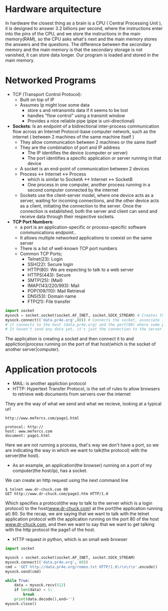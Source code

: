 # Hardware arquitecture
In hardware the closest thing as a brain is a CPU ( Central Processing Unit ), it is designed to answer 3.2 billions 
per second, where the instructions enter into the pins of the CPU, and we store the instructions in the main memory(RAM), so
the CPU asks what's next and the main memory stores the answers and the questions. The difference between the secondary 
memory and the main memory is that the secondary storage is not vanished, it can store data longer.
Our program is loaded and stored in the main memory.
# Networked Programs
- TCP (Transport Control Protocol):
  - Built on top of IP
  - Assumes Ip might lose some data
    - store s and retransmits data if it seems to be lost
    - handles "flow control" using a transmit window
    - Provides a nice reliable pipe (pipe is uni-directional)
- **Sockets**: Is an endpoint of a bidirectional inter-process communication flow across
  an Internet Protocol-base computer network, such as the internet ( between 2 machines of the same machine itself )
  - They allow communication between 2 machines or the same itself
  - They are the combination of port and IP address
    - The IP identifies the device (computer or server)
    - The port identifies a specific application or server running in that device
  - A socket is an end-point of communication between 2 devices
  - Process <-> Internet <-> Process
    - which is similar to SocketA <-> Internet <-> SocketB
    - One process in one computer, another process running in a second computer connected by the internet
  - Sockets use the client-server model, where one device acts as a server, waiting for incoming connections, and the other device acts as a client, initiating the connection to the server. Once the connection is established, both the server and client can send and receive data through their respective sockets.
- **TCP Port Numbers**: 
  - a port is an application-specific or process-specific software communications endpoint..
  - It allows multiple networked applications to coexist on the same server 
  - There is a list of well-known TCP port numbers
  - Common TCP Ports;
    - Telnet(23): Login
    - SSH(22): Secure login
    - HTTP(80): We are expecting to talk to a web server
    - HTTPS(443): Secure
    - SMTP(25): (Mail)
    - IMAP(143/220/993): Mail
    - POP(109/110): Mail Retrieval
    - DNS(53): Domain name
    - FTP(21): File transfer
```py
import socket
mysock = socket.socket(socket.AF_INET, socket.SOCK_STREAM) # Creates the socket
mysock.connect(('data.pr4e.org',80)) # Connects the socket, associate it 
# it connects to the host (data.pr4e.org) and the port(80) where some process is ocurring
# It haven't send any data yet, it's just the connection to the server port
```
The application is creating a socket and then connect it to and appliction|process running on 
the port of that host(which is the socket of another server|computer).

# Application protocols

- MAIL: is another appliction protocol
- HTTP: Hypertext Transfer Protocol, is the set of rules to allow browsers to retrieve web documents from servers over the internet

They are the way of what we send and what we recieve, looking at a typical url
```
http://www.mefercs.com/page1.html

protocol: http://
host: www.mefercs.com
document: page1.html
```
Here we are not running a process, that's way we don't have a port, so we are 
indicating the way in which we want to talk(the protocol) with the server(the host).

- As an example, an application(the browser) running on a port of my computer(the host/ip), has a socket.

We can create an http request using the next command line
```
$ telnet www.dr-chuck.com 80
GET http://www.dr-chuck.com/page1.htm HTTP/1.0

```
Which specifies a protocol(the way to talk to the server which is a login protocol) to the host(www.dr-chuck.com) at the port(the application running at) 80.
So the recap, we are saying that we want to talk with the telnet application protocol with the application running on the port 80 of the host www.dr-chuck.com,
and then we want to say that we want to get talking with the http protocol the page1 of the host.

- HTTP request in python, which is an small web browser
```py
import socket

mysock = socket.socket(socket.AF_INET, socket.SOCK_STREAM)
mysock.connect(('data.pr4e.org', 80))
cmd = 'GET http://data.pr4e.org/romeo.txt HTTP/1.0\r\n\r\n'.encode()
mysock.send(cmd)

while True:
    data = mysock.recv(512)
    if len(data) < 1:
        break
    print(data.decode(),end='')
mysock.close()
```
